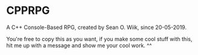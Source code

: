 # CPPRPG

A C++ Console-Based RPG, created by Sean O. Wiik, since 20-05-2019.


You're free to copy this as you want, if you make some cool stuff with this, hit me up with a message and show me your cool work. ^^
